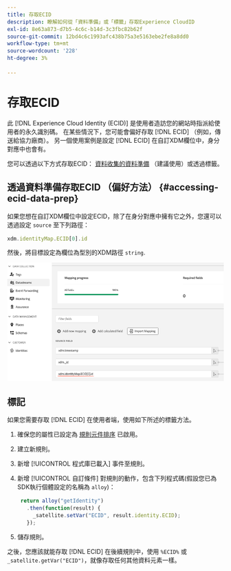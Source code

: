 ```yaml
---
title: 存取ECID
description: 瞭解如何從「資料準備」或「標籤」存取Experience CloudID
exl-id: 8e63a873-d7b5-4c6c-b14d-3c3fbc82b62f
source-git-commit: 12bd4c6c1993afc438b75a3e5163ebe2fe8a8dd0
workflow-type: tm+mt
source-wordcount: '228'
ht-degree: 3%

---
```



# 存取ECID

此 [!DNL Experience Cloud Identity (ECID)] 是使用者造訪您的網站時指派給使用者的永久識別碼。 在某些情況下，您可能會偏好存取 [!DNL ECID] （例如，傳送給協力廠商）。 另一個使用案例是設定 [!DNL ECID] 在自訂XDM欄位中，身分對應中也會有。

您可以透過以下方式存取ECID： [資料收集的資料準備](../../../../edge/datastreams/data-prep.md) （建議使用）或透過標籤。

## 透過資料準備存取ECID （偏好方法） {#accessing-ecid-data-prep}

如果您想在自訂XDM欄位中設定ECID，除了在身分對應中擁有它之外，您還可以透過設定 `source` 至下列路徑：

```js
xdm.identityMap.ECID[0].id
```

然後，將目標設定為欄位為型別的XDM路徑 `string`.

![](./assets/access-ecid-data-prep.png)

## 標記

如果您需要存取 [!DNL ECID] 在使用者端，使用如下所述的標籤方法。

1. 確保您的屬性已設定為 [規則元件排序](../../../ui/managing-resources/rules.md#sequencing) 已啟用。
1. 建立新規則。
1. 新增 [!UICONTROL 程式庫已載入] 事件至規則。
1. 新增 [!UICONTROL 自訂條件] 對規則的動作，包含下列程式碼(假設您已為SDK執行個體設定的名稱為 `alloy`)：

   ```js
    return alloy("getIdentity")
      .then(function(result) {
        _satellite.setVar("ECID", result.identity.ECID);
      });
   ```

1. 儲存規則。

之後，您應該就能存取 [!DNL ECID] 在後續規則中，使用 `%ECID%` 或 `_satellite.getVar("ECID")`，就像存取任何其他資料元素一樣。
